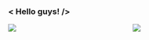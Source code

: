 ### < Hello guys! />

<p align="center">
  <img align="left" src="https://github-readme-stats.vercel.app/api?username=denislumerk&show_icons=true&bg_color=42E695,3BB2B8,42E695&title_color=fff&text_color=fff">
  <img src="https://github-readme-stats.vercel.app/api/top-langs/?username=anuraghazra&layout=compact&&theme=tokyonight">
</p>

